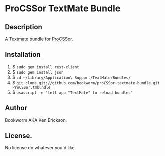 # ProCSSor TextMate Bundle

## Description

A [Textmate](http://macromates.com/) bundle for [ProCSSor](http://procssor.com).

## Installation
 
1. $ `sudo gem install rest-client`    
2. $ `sudo gem install json`
3. $ `cd ~/Library/Application\ Support/TextMate/Bundles/`
4. $ `git clone git://github.com/bookworm/proCSSor-textmate-bundle.git ProCSSor.tmbundle`
5. $ `osascript -e 'tell app "TextMate" to reload bundles'`

## Author

Bookworm AKA Ken Erickson.

## License.               

No license do whatever you'd like.